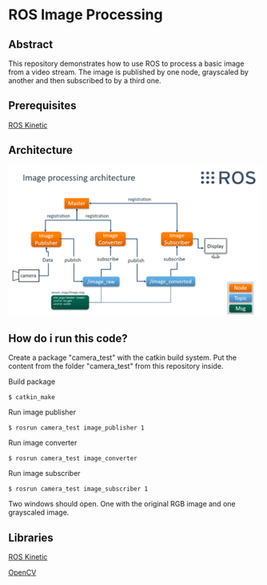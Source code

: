 # ROS Image Processing

## Abstract
This repository demonstrates how to use ROS to process a basic image from a video stream. The image is published by one node, grayscaled by another and then subscribed to by a third one.

## Prerequisites
[ROS Kinetic](http://wiki.ros.org/kinetic/Installation)

## Architecture
<p align="center">
	<img src="img/architecture.png" width="800">
</p>

## How do i run this code?
Create a package "camera_test" with the catkin build system. Put the content from the folder "camera_test" from this repository inside.

Build package
```
$ catkin_make
```

Run image publisher
```
$ rosrun camera_test image_publisher 1
```

Run image converter
```
$ rosrun camera_test image_converter
```

Run image subscriber
```
$ rosrun camera_test image_subscriber 1
```

Two windows should open. One with the original RGB image and one grayscaled image.

## Libraries
[ROS Kinetic](http://wiki.ros.org/kinetic)

[OpenCV](https://opencv.org/)

